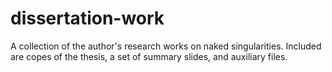 # dissertation-work
A collection of the author's research works on naked singularities. Included are copes of the thesis, a set of summary slides, and auxiliary files.
